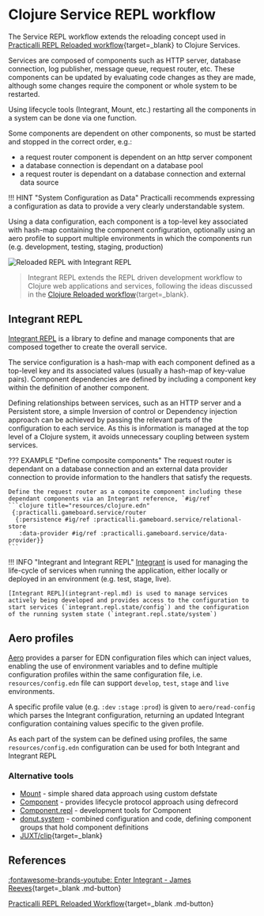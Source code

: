 # Clojure Service REPL workflow

The Service REPL workflow extends the reloading concept used in [Practicalli REPL Reloaded workflow](https://practical.li/clojure/clojure-cli/repl-reloaded/){target=_blank} to Clojure Services.

Services are composed of components such as HTTP server, database connection, log publisher, message queue, request router, etc.  These components can be updated by evaluating code changes as they are made, although some changes require the component or whole system to be restarted.

Using lifecycle tools (Integrant, Mount, etc.) restarting all the components in a system can be done via one function.

Some components are dependent on other components, so must be started and stopped in the correct order, e.g.:

- a request router component is dependent on an http server component
- a database connection is dependant on a database pool
- a request router is dependant on a database connection and external data source

!!! HINT "System Configuration as Data"
    Practicalli recommends expressing a configuration as data to provide a very clearly understandable system.

Using a data configuration, each component is a top-level key associated with hash-map containing the component configuration, optionally using an aero profile to support multiple environments in which the components run (e.g. development, testing, staging, production)


![Reloaded REPL with Integrant REPL](https://raw.githubusercontent.com/practicalli/graphic-design/live/clojure-web-services/clojure-repl-driven-development-reloaded-repl-concept.png)

> Integrant REPL extends the REPL driven development workflow to Clojure web applications and services, following the ideas discussed in the [Clojure Reloaded workflow](https://cognitect.com/blog/2013/06/04/clojure-workflow-reloaded){target=_blank}.


## Integrant REPL

[Integrant REPL](integrant-repl.md) is a library to define and manage components that are composed together to create the overall service.

The service configuration is a hash-map with each component defined as a top-level key and its associated values (usually a hash-map of key-value pairs). Component dependencies are defined by including a component key within the definition of another component.

Defining relationships between services, such as an HTTP server and a Persistent store, a simple Inversion of control or Dependency injection approach can be achieved by passing the relevant parts of the configuration to each service.  As this is information is managed at the top level of a Clojure system, it avoids unnecessary coupling between system services.

??? EXAMPLE "Define composite components"
    The request router is dependant on a database connection and an external data provider connection to provide information to the handlers that satisfy the requests.

    Define the request router as a composite component including these dependant components via an Integrant reference, `#ig/ref`
    ```clojure title="resources/clojure.edn"
     {:practicalli.gameboard.service/router
      {:persistence #ig/ref :practicalli.gameboard.service/relational-store
       :data-provider #ig/ref :practicalli.gameboard.service/data-provider}}
    ```

!!! INFO "Integrant and Integrant REPL"
    [Integrant](integrant.md) is used for managing the life-cycle of services when running the application, either locally or deployed in an environment (e.g. test, stage, live).

    [Integrant REPL](integrant-repl.md) is used to manage services actively being developed and provides access to the configuration to start services (`integrant.repl.state/config`) and the configuration of the running system state (`integrant.repl.state/system`)


## Aero profiles


[Aero](aero.md) provides a parser for EDN configuration files which can inject values, enabling the use of environment variables and  to define multiple configuration profiles within the same configuration file, i.e. `resources/config.edn` file can support `develop`, `test`, `stage` and `live` environments.

A specific profile value (e.g. `:dev` `:stage` `:prod`) is given to `aero/read-config` which parses the Integrant configuration, returning an updated Integrant configuration containing values specific to the given profile.

As each part of the system can be defined using profiles, the same `resources/config.edn` configuration can be used for both Integrant and Integrant REPL


### Alternative tools

* [Mount](https://github.com/tolitius/mount) - simple shared data approach using custom defstate
* [Component](https://github.com/stuartsierra/component) - provides lifecycle protocol approach using defrecord
* [Component.repl](https://github.com/stuartsierra/component.repl) - development tools for Component
* [donut.system](https://github.com/donut-party/system) - combined configuration and code, defining component groups that hold component definitions
* [JUXT/clip](https://github.com/juxt/clip){target=_blank}


## References

[:fontawesome-brands-youtube: Enter Integrant - James Reeves](https://skillsmatter.com/skillscasts/9820-enter-integrant-a-micro-framework-for-data-driven-architecture-with-james-reeves){target=_blank .md-button}

[Practicalli REPL Reloaded Workflow](https://practical.li/clojure/clojure-cli/repl-reloaded/){target=_blank .md-button}
